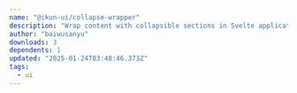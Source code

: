 ```yaml
---
name: "@ikun-ui/collapse-wrapper"
description: "Wrap content with collapsible sections in Svelte applications."
author: "baiwusanyu"
downloads: 3
dependents: 1
updated: "2025-01-24T03:48:46.373Z"
tags: 
  - ui
---
```

